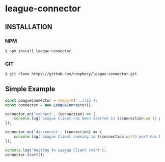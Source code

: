 
# league-connector
## INSTALLATION

### NPM

```sh
$ npm install league-connector
```

### GIT

```git
$ git clone https://github.com/nosphery/league-connector.git
```

## Simple Example

```javascript
const LeagueConnector = require('../lib');
const connector = new LeagueConnector();

connector.on('connect', (connection) => {
    console.log(`League Client has been started in ${connection.port} port. Total of ${connector.connections.length} clients running at moment.`);
});

connector.on('disconnect', (connection) => {
    console.log(`League Client running in ${connection.port} port has been closed. Total of ${connector.connections.length} clients running at moment.`);
});

console.log('Waiting to League Client start');
connector.start();
```
